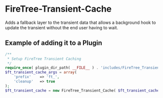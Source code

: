 FireTree-Transient-Cache
========================

Adds a fallback layer to the transient data that allows a background hook to update the transient without the end user having to wait.

## Example of adding it to a Plugin

```php
/**
 * Setup FireTree Transient Caching
 */
require_once( plugin_dir_path( __FILE__ ) . 'includes/FireTree_Transient_Cache.php' );
$ft_transient_cache_args = array(
	'prefix'	=> 'ft_',
	'cleanup'	=> true
);
$ft_transient_cache = new FireTree_Transient_Cache( $ft_transient_cache_args );
```